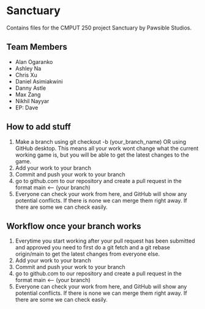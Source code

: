 # Sanctuary
Contains files for the CMPUT 250 project Sanctuary by Pawsible Studios.

## Team Members
- Alan Ogaranko
- Ashley Na
- Chris Xu
- Daniel Asimiakwini
- Danny Astle
- Max Zang
- Nikhil Nayyar
- EP: Dave

## How to add stuff
1. Make a branch using git checkout -b (your_branch_name)
OR using GitHub desktop. This means all your work wont change what the current working game is, but you will be able to get the latest changes to the game.
2. Add your work to your branch
3. Commit and push your work to your branch
4. go to github.com to our repository and create a pull request in the format main <-- (your branch)
5. Everyone can check your work from here, and GitHub will show any potential conflicts. If there is none we can merge them right away. If there are some we can check easily.

## Workflow once your branch works
1. Everytime you start working after your pull request has been submitted and approved you need to first do a git fetch and a git rebase origin/main to get the latest changes from everyone else.
2. Add your work to your branch
3. Commit and push your work to your branch
4. go to github.com to our repository and create a pull request in the format main <-- (your branch)
5. Everyone can check your work from here, and GitHub will show any potential conflicts. If there is none we can merge them right away. If there are some we can check easily.